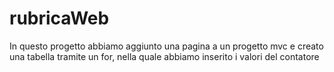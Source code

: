 # rubricaWeb

In questo progetto abbiamo aggiunto una pagina a un progetto mvc e creato una tabella tramite un for, nella quale abbiamo inserito i valori del contatore
